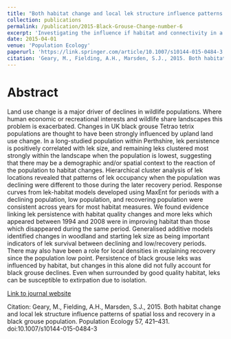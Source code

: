 ```yaml
---
title: "Both habitat change and local lek structure influence patterns of spatial loss and recovery in a black grouse population"
collection: publications
permalink: /publication/2015-Black-Grouse-Change-number-6
excerpt: 'Investigating the influence if habitat and connectivity in a declining then recovering black grouse population'
date: 2015-04-01
venue: 'Population Ecology'
paperurl: 'https://link.springer.com/article/10.1007/s10144-015-0484-3'
citation: 'Geary, M., Fielding, A.H., Marsden, S.J., 2015. Both habitat change and local lek structure influence patterns of spatial loss and recovery in a black grouse population. Population Ecology 57, 421–431. doi:10.1007/s10144-015-0484-3  '
---
```

# Abstract

Land use change is a major driver of declines in wildlife populations. Where human economic or recreational interests and wildlife share landscapes this problem is exacerbated. Changes in UK black grouse Tetrao tetrix populations are thought to have been strongly influenced by upland land use change. In a long-studied population within Perthshire, lek persistence is positively correlated with lek size, and remaining leks clustered most strongly within the landscape when the population is lowest, suggesting that there may be a demographic and/or spatial context to the reaction of the population to habitat changes. Hierarchical cluster analysis of lek locations revealed that patterns of lek occupancy when the population was declining were different to those during the later recovery period. Response curves from lek-habitat models developed using MaxEnt for periods with a declining population, low population, and recovering population were consistent across years for most habitat measures. We found evidence linking lek persistence with habitat quality changes and more leks which appeared between 1994 and 2008 were in improving habitat than those which disappeared during the same period. Generalised additive models identified changes in woodland and starting lek size as being important indicators of lek survival between declining and low/recovery periods. There may also have been a role for local densities in explaining recovery since the population low point. Persistence of black grouse leks was influenced by habitat, but changes in this alone did not fully account for black grouse declines. Even when surrounded by good quality habitat, leks can be susceptible to extirpation due to isolation.

[Link to journal website](https://link.springer.com/article/10.1007/s10144-015-0484-3)

Citation: Geary, M., Fielding, A.H., Marsden, S.J., 2015. Both habitat change and local lek structure influence patterns of spatial loss and recovery in a black grouse population. Population Ecology 57, 421–431. doi:10.1007/s10144-015-0484-3  
